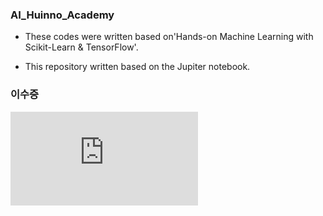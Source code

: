 ### AI_Huinno_Academy


- These codes were written based on'Hands-on Machine Learning with Scikit-Learn & TensorFlow'.



- This repository written based on the Jupiter notebook.



### 이수증

 ![certificate](https://github.com/Byung-moon/AI_Huinno_Academy_BasicClass/blob/master/certificate.pdf)  


